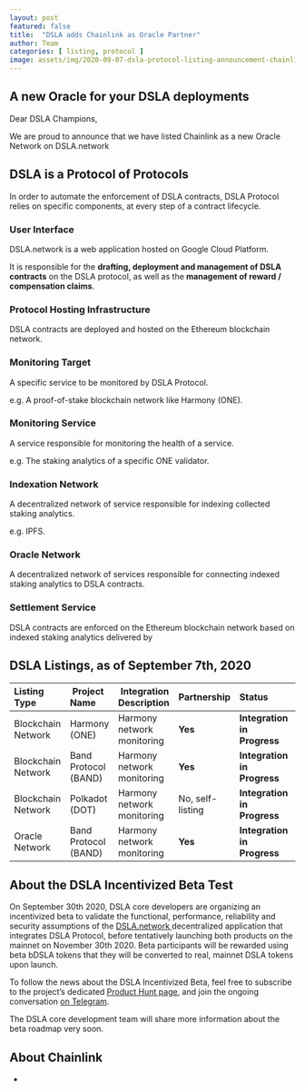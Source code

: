 ```yaml
---
layout: post
featured: false
title:  "DSLA adds Chainlink as Oracle Partner"
author: Team
categories: [ listing, protocol ]
image: assets/img/2020-09-07-dsla-protocol-listing-announcement-chainlink-oracle-provider.md.jpg
---
```


## A new Oracle for your DSLA deployments

Dear DSLA Champions,

We are proud to announce that we have listed Chainlink as a new Oracle Network on DSLA.network

## DSLA is a Protocol of Protocols

In order to automate the enforcement of DSLA contracts, DSLA Protocol relies on specific components, at every step of a contract lifecycle.

### User Interface

DSLA.network is a web application hosted on Google Cloud Platform. 

It is responsible for the **drafting, deployment and management of DSLA contracts** on the DSLA protocol, as well as the **management of reward / compensation claims**.

### Protocol Hosting Infrastructure

DSLA contracts are deployed and hosted on the Ethereum blockchain network.

### Monitoring Target

A specific service to be monitored by DSLA Protocol. 

e.g. A proof-of-stake blockchain network like Harmony (ONE).

### Monitoring Service

A service responsible for monitoring the health of a service.

e.g. The staking analytics of a specific ONE validator.

### Indexation Network

A decentralized network of service responsible for indexing collected staking analytics. 

e.g. IPFS.

### Oracle Network

A decentralized network of services responsible for connecting indexed staking analytics to DSLA contracts.

### Settlement Service

DSLA contracts are enforced on the Ethereum blockchain network based on indexed staking analytics delivered by 

## DSLA Listings, as of September 7th, 2020

| Listing Type        | Project Name           | Integration Description            | Partnership | Status           | Information 
| :------------- | :------------- | :------------- | :------------- | :------------- | :------------- |
| Blockchain Network | Harmony (ONE) | Harmony network monitoring | **Yes** | **Integration in Progress** | [Harmony Protocol](https://www.harmony.one/)
| Blockchain Network | Band Protocol (BAND) |  Harmony network monitoring | **Yes** | **Integration in Progress** | [Band Protocol](https://bandprotocol.com/)
| Blockchain Network | Polkadot (DOT) |  Harmony network monitoring | No, self-listing | **Integration in Progress** | [Polkadot](https://polkadot.network/)
| Oracle Network | Band Protocol (BAND) |  Harmony network monitoring | **Yes** | **Integration in Progress** | [Band Protocol](https://bandprotocol.com/) 

## About the DSLA Incentivized Beta Test  

On September 30th 2020, DSLA core developers are organizing an incentivized beta to validate the functional, performance, reliability and security assumptions of the [DSLA.network ](https://dsla.network) decentralized application that integrates DSLA Protocol, before tentatively launching both products on the mainnet on November 30th 2020. Beta participants will be rewarded using beta bDSLA tokens that they will be converted to real, mainnet DSLA tokens upon launch.

To follow the news about the DSLA Incentivized Beta, feel free to subscribe to the project’s dedicated [Product Hunt page](https://www.producthunt.com/upcoming/dsla-network), and join the ongoing conversation [on Telegram](https://t.me/stacktical). 

The DSLA core development team will share more information about the beta roadmap very soon.

## About Chainlink

-
